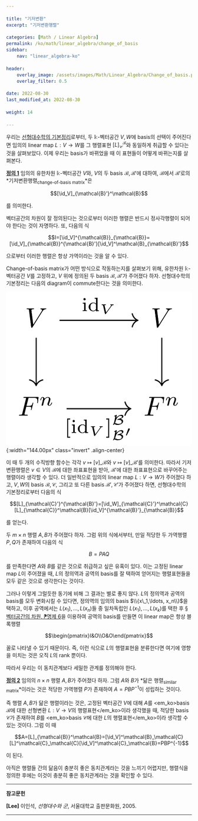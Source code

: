 ```yaml
---

title: "기저변환"
excerpt: "기저변환행렬"

categories: [Math / Linear Algebra]
permalink: /ko/math/linear_algebra/change_of_basis
sidebar: 
    nav: "linear_algebra-ko"

header:
    overlay_image: /assets/images/Math/Linear_Algebra/Change_of_basis.png
    overlay_filter: 0.5

date: 2022-08-30
last_modified_at: 2022-08-30

weight: 14

---
```


우리는 [선형대수학의 기본정리]()로부터, 두 $\mathbb{k}$-벡터공간 $V,W$에 basis의 선택이 주어진다면 임의의 linear map $L:V\rightarrow W$를 그 행렬표현 $[L]_\mathcal{C}^\mathcal{B}$와 동일하게 취급할 수 있다는 것을 살펴보았다. 이제 우리는 basis가 바뀌었을 때 이 표현들이 어떻게 바뀌는지를 살펴본다. 

<div class="definition" markdown="1">

<ins id="def1">**정의 1**</ins> 임의의 유한차원 $\mathbb{k}$-벡터공간 $V$와, $V$의 두 basis $\mathcal{B},\mathcal{B}'$에 대하여, $\mathcal{B}$에서 $\mathcal{B}'$로의 *기저변환행렬<sub>change-of-basis matrix</sub>*은 

$$[\id_V]_{\mathcal{B}'}^\mathcal{B}$$

를 의미한다.

</div>

벡터공간의 차원이 잘 정의된다는 것으로부터 이러한 행렬은 반드시 정사각행렬이 되어야 한다는 것이 자명하다. 또, 다음의 식

$$I=[\id_V]^{\mathcal{B}}_{\mathcal{B}}=[\id_V]_{\mathcal{B}}^{\mathcal{B}'}[\id_V]^\mathcal{B}_{\mathcal{B}'}$$

으로부터 이러한 행렬은 항상 가역이라는 것을 알 수 있다.

Change-of-basis matrix가 어떤 방식으로 작동하는지를 살펴보기 위해, 유한차원 $\mathbb{k}$-벡터공간 $V$를 고정하고, $V$ 위에 정의된 두 basis $\mathcal{B},\mathcal{B}'$가 주어졌다 하자. 선형대수학의 기본정리는 다음의 diagram이 commute한다는 것을 의미한다.

![change_of_basis](/assets/images/Math/Linear_Algebra/Change_of_basis-1.png){:width="144.00px" class="invert" .align-center}

이 때 두 개의 수직방향 함수는 각각 $v\mapsto [v]\_\mathcal{B}$와 $v\mapsto[v]\_{\mathcal{B}'}$를 의미한다. 따라서 기저변환행렬은 $v\in V$의 $\mathcal{B}$에 대한 좌표표현을 받아, $\mathcal{B}'$에 대한 좌표표현으로 바꾸어주는 행렬이라 생각할 수 있다. 더 일반적으로 임의의 linear map $L:V\rightarrow W$가 주어졌다 하고, $V,W$의 basis $\mathcal{B},\mathcal{C}$, 그리고 또 다른 basis $\mathcal{B}',\mathcal{C}'$가 주어졌다 하면, 선형대수학의 기본정리로부터 다음의 식

$$[L]_{\mathcal{C}'}^{\mathcal{B}'}=[\id_W]_{\mathcal{C}'}^\mathcal{C}[L]_{\mathcal{C}}^\mathcal{B}[\id_V]^{\mathcal{B}'}_{\mathcal{B}}$$

를 얻는다.

두 $m\times n$ 행렬 $A,B$가 주어졌다 하자. 그럼 위의 식에서부터, 만일 적당한 두 가역행렬 $P,Q$가 존재하여 다음의 식

$$B=PAQ$$

를 만족한다면 $A$와 $B$를 같은 것으로 취급하고 싶은 유혹이 있다. 이는 고정된 linear map $L$이 주어졌을 때, $L$의 정의역과 공역의 basis를 잘 택하여 얻어지는 행렬표현들을 모두 같은 것으로 생각한다는 것이다. 

그러나 이렇게 그럴듯한 동기에 비해 그 결과는 별로 좋지 않다. $L$의 정의역과 공역의 basis를 모두 변화시킬 수 있다면, 정의역의 임의의 basis $\\{x\_1,\ldots, x_n\\}$을 택하고, 이후 공역에서는 $L(x_1),\ldots, L(x_n)$들 중 일차독립인 $L(x_1),\ldots, L(x_k)$를 택한 후 [§벡터공간의 차원, ⁋명제 6](/ko/math/linear_algebra/dimension#prop6)을 이용하여 공역의 basis를 만들면 이 linear map은 항상 블록행렬

$$\begin{pmatrix}I&O\\O&O\end{pmatrix}$$

꼴로 나타낼 수 있기 때문이다. 즉, 이런 식으로 $L$의 행렬표현을 분류한다면 여기에 영향을 미치는 것은 오직 $L$의 rank 뿐이다.

따라서 우리는 이 동치관계보다 세밀한 관계를 정의해야 한다.

<div class="definition" markdown="1">

<ins id="def2">**정의 2**</ins> 임의의 $n\times n$ 행렬 $A,B$가 주어졌다 하자. 그럼 $A$와 $B$가 *닮은 행렬<sub>similar matrix</sub>*이라는 것은 적당한 가역행렬 $P$가 존재하여 $A=PBP^{-1}$이 성립하는 것이다.

</div>

즉 행렬 $A,B$가 닮은 행렬이라는 것은, 고정된 벡터공간 $V$에 대해 $A$를 <em_ko>basis $\mathcal{B}$에 대한 선형변환 $L:V\rightarrow V$의 행렬표현</em_ko>이라 생각했을 때, 적당한 basis $\mathcal{C}$가 존재하여 $B$를 <em_ko>basis $\mathcal{C}$에 대한 $L$의 행렬표현</em_ko>이라 생각할 수 있는 것이다. 그럼 이 때 

$$A=[L]_{\mathcal{B}}^\mathcal{B}=[\id_V]^\mathcal{B}_\mathcal{C}[L]^\mathcal{C}_\mathcal{C}[\id_V]^\mathcal{C}_\mathcal{B}=PBP^{-1}$$

이 된다. 

아직은 행렬들 간의 닮음이 충분히 좋은 동치관계라는 것을 느끼기 어렵지만, 행렬식을 정의한 후에는 이것이 충분히 좋은 동치관계라는 것을 확인할 수 있다. 

---

**참고문헌**

**[Lee]** 이인석, *선형대수와 군*, 서울대학교 출판문화원, 2005.

---
